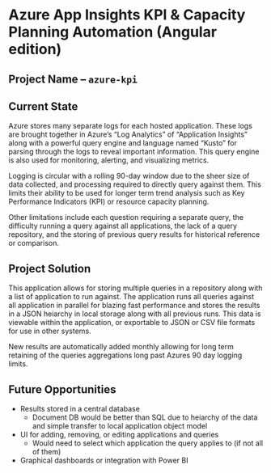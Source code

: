 # Azure App Insights KPI & Capacity Planning Automation (Angular edition)

## Project Name – `azure-kpi`

## Current State

Azure stores many separate logs for each hosted application. These logs are brought together in Azure’s “Log Analytics” of “Application Insights” along with a powerful query engine and language named “Kusto” for parsing through the logs to reveal important information.  This query engine is also used for monitoring, alerting, and visualizing metrics.

Logging is circular with a rolling 90-day window due to the sheer size of data collected, and processing required to directly query against them.  This limits their ability to be used for longer term trend analysis such as Key Performance Indicators (KPI) or resource capacity planning.

Other limitations include each question requiring a separate query, the difficulty running a query against all applications, the lack of a query repository, and the storing of previous query results for historical reference or comparison.

## Project Solution

This application allows for storing multiple queries in a repository along with a list of application to run against.  The application runs all queries against all application in parallel for blazing fast performance and stores the results in a JSON heiarchy in local storage along with all previous runs.  This data is viewable within the application, or exportable to JSON or CSV file formats for use in other systems.

New results are automatically added monthly allowing for long term retaining of the queries aggregations long past Azures 90 day logging limits.

## Future Opportunities

* Results stored in a central database
  * Document DB would be better than SQL due to heiarchy of the data and simple transfer to local application object model
* UI for adding, removing, or editing applications and queries
  * Would need to select which application the query applies to (if not all of them)
* Graphical dashboards or integration with Power BI
